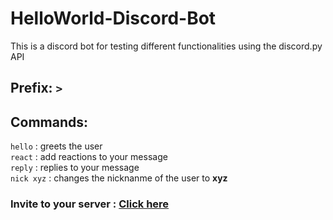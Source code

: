 # HelloWorld-Discord-Bot
This is a discord bot for testing different functionalities using the discord.py API 

## Prefix: `>`

## Commands: 
`hello` : greets the user <br>
`react` : add reactions to your message <br>
`reply` : replies to your message <br>
`nick xyz` : changes the nicknanme of the user to **xyz** <br>

### Invite to your server : <a href='https://discord.com/api/oauth2/authorize?client_id=939225560498966639&permissions=8&scope=bot'>Click here</a>

